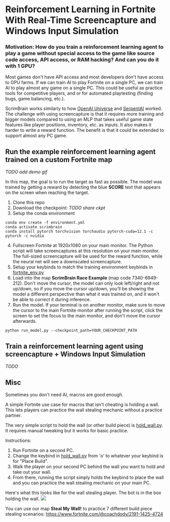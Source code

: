 # Reinforcement Learning in Fortnite With Real-Time Screencapture and Windows Input Simulation

### Motivation: How do you train a reinforcement learning agent to play a game without special access to the game like source code access, API access, or RAM hacking? And can you do it with 1 GPU?

Most games don't have API access and most developers don't have access to GPU farms. If we can train AI to play Fortnite on a single PC, we can train AI to play almost any game on a single PC. This could be useful as practice tools for competitive players, and or for automated playtesting (finding bugs, game balancing, etc.).

ScrimBrain works similarly to how [OpenAI Universe](https://github.com/openai/universe) and [SerpentAI](https://github.com/SerpentAI/SerpentAI) worked. The challenge with using screencapture is that it requires more training and bigger models compared to using an MLP that takes useful game state features like player positions, inventory, etc. as inputs. It also makes it harder to write a reward function. The benefit is that it could be extended to support almost any PC game.

## Run the example reinforcement learning agent trained on a custom Fortnite map

_TODO add demo gif_

In this map, the goal is to run the target as fast as possible. The model was trained by getting a reward by detecting the blue **SCORE** text that appears on the screen when reaching the target.

1. Clone this repo
2. Download the checkpoint: _TODO share ckpt_
3. Setup the conda environment
```
conda env create -f environment.yml
conda activate scrimbrain
conda install pytorch torchvision torchaudio pytorch-cuda=12.1 -c pytorch -c nvidia
```
4. Fullscreen Fortnite at 1920x1080 on your main monitor. The Python script will take screencaptures at this resolution on your main monitor. The full-sized screencapture will be used for the reward function, while the neural net will see a downscaled screencapture.
5. Setup your keybinds to match the training environment keybinds in [fortnite_env.py](fortnite_env.py)
6. Load into the map **ScrimBrain Race Example** (map code 7340-6949-212). Don't move the cursor, the model can only look left/right and not up/down, so if you move the cursor up/down, you'll be showing the model a different perspective than what it was trained on, and it won't be able to correct it during inference.
7. Run the model. If your terminal is on another monitor, make sure to move the cursor to the main Fortnite monitor after running the script, click the screen to set the focus to the main monitor, and don't move the cursor afterwards.
```
python run_model.py --checkpoint_path=YOUR_CHECKPOINT_PATH
```

## Train a reinforcement learning agent using screencapture + Windows Input Simulation

_TODO_

## Misc

Sometimes you don't need AI, macros are good enough.

A simple Fortnite use case for macros that isn't cheating is holding a wall. This lets players can practice the wall stealing mechanic without a practice partner.

The very simple script to hold the wall (or other build piece) is [hold_wall.py](hold_wall.py). It requires manual tweaking but it works for basic practice. 

Instructions:
1. Run Fortnite on a second PC.
2. Change the keybind in [hold_wall.py](hold_wall.py) from 'o' to whatever your keybind is for "Place Build".
3. Walk the player on your second PC behind the wall you want to hold and take out your wall.
4. From there, running the script simply holds the keybind to place the wall and you can practice the wall stealing mechanic on your main PC.

Here's what this looks like for the wall stealing player. The bot is in the box holding the wall.
![](https://github.com/wkwan/ScrimBrain/blob/master/media/wall-steal.gif)

You can use our map **Steal My Wall!** to practice 7 different build piece stealing scenarios: https://www.fortnite.com/@coachdody/2191-1425-4724 

